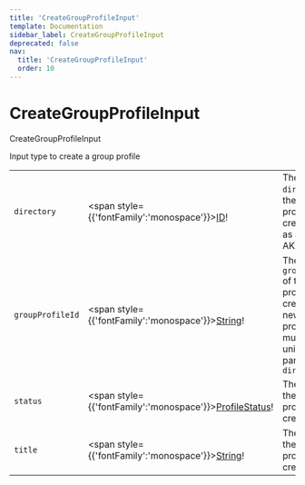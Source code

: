 ```yaml
---
title: 'CreateGroupProfileInput'
template: Documentation
sidebar_label: CreateGroupProfileInput
deprecated: false
nav:
  title: 'CreateGroupProfileInput'
  order: 10
---
```


# CreateGroupProfileInput

<div style={{'fontFamily':'monospace'}}><span style={{'fontSize':'1.5rem','fontWeight':500}}>CreateGroupProfileInput</span></div>



Input type to create a group profile

| | | |
| -- | -- | -- |
| `directory` | <span style={{'fontFamily':'monospace'}}><a href="/guardrails/docs/reference/graphql/scalar/ID">ID</a>!</span> | The parent `directory` of the group profile to create, either as an id, or an AKA |
| `groupProfileId` | <span style={{'fontFamily':'monospace'}}><a href="/guardrails/docs/reference/graphql/scalar/String">String</a>!</span> | The `groupProfileId` of the group profile to create. For new group profiles this must be unique for the parent `directory` |
| `status` | <span style={{'fontFamily':'monospace'}}><a href="/guardrails/docs/reference/graphql/enum/ProfileStatus">ProfileStatus</a>!</span> | The `status` of the group profile to create |
| `title` | <span style={{'fontFamily':'monospace'}}><a href="/guardrails/docs/reference/graphql/scalar/String">String</a>!</span> | The `title` of the group profile to create |